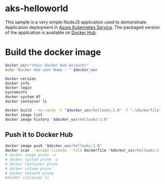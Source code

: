 # aks-helloworld

This sample is a very simple NodeJS application used to demonstrate Application deployment in [Azure Kubernetes Service](https://docs.microsoft.com/en-us/azure/aks). 
The packaged version of the application is available on [Docker Hub](https://hub.docker.com/r/pinpindock/helloaks).

# Build the docker image
```sh
docker_usr="<Your Docker Hub Account>"
echo "Docker Hub user Name : " $docker_usr 

docker version
docker info
docker login
systeminfo
docker system df
docker container ls

docker build --no-cache -t "$docker_usr/helloaks:1.0" -f ".\Dockerfile" .
docker image list
docker image history "$docker_usr/helloaks:1.0"
```

## Push it to Docker Hub
```sh
docker image push "$docker_usr/helloaks:1.0"
docker scan --accept-license --file Dockerfile "$docker_usr/helloaks:1.0"
# docker image prune -a
# docker system prune -a
# docker container prune
# docker volume prune
# docker network prune
#docker container ls
```